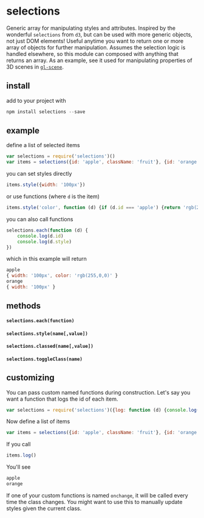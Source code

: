# selections

Generic array for manipulating styles and attributes. Inspired by the wonderful `selections` from `d3`, but can be used with more generic objects, not just DOM elements! Useful anytime you want to return one or more array of objects for further manipulation. Assumes the selection logic is handled elsewhere, so this module can composed with anything that returns an array. As an example, see it used for manipulating properties of 3D scenes in [`gl-scene`](http://github.com/freeman-lab/gl-scene).

## install

add to your project with

```javascript
npm install selections --save
```

## example

define a list of selected items

```javascript
var selections = require('selections')()
var items = selections({id: 'apple', className: 'fruit'}, {id: 'orange', className: 'fruit'})
```

you can set styles directly

```javascript
items.style({width: '100px'})
```

or use functions (where `d` is the item)

```javascript
items.style('color', function (d) {if (d.id === 'apple') {return 'rgb(255,0,0)'}})
```

you can also call functions

```javascript
selections.each(function (d) {
	console.log(d.id)
	console.log(d.style)
})
```

which in this example will return

```javascript
apple
{ width: '100px', color: 'rgb(255,0,0)' }
orange
{ width: '100px' }
````

## methods

#### `selections.each(function)`

#### `selections.style(name[,value])`

#### `selections.classed(name[,value])`

#### `selections.toggleClass(name)`

## customizing

You can pass custom named functions during construction. Let's say you want a function that logs the id of each item.

```javascript
var selections = require('selections')({log: function (d) {console.log(d.id)}})
```

Now define a list of items

```javascript
var items = selections({id: 'apple', className: 'fruit'}, {id: 'orange', className: 'fruit'})
```

If you call

```javascript
items.log()
```

You'll see

```javascript
apple
orange
```

If one of your custom functions is named `onchange`, it will be called every time the class changes. You might want to use this to manually update styles given the current class.

